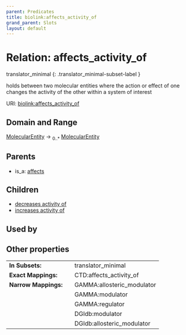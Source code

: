 ```yaml
---
parent: Predicates
title: biolink:affects_activity_of
grand_parent: Slots
layout: default
---
```


# Relation: affects_activity_of

translator_minimal
{: .translator_minimal-subset-label }


holds between two molecular entities where the action or effect of one changes the activity of the other within a system of interest

URI: [biolink:affects_activity_of](https://w3id.org/biolink/vocab/affects_activity_of)

## Domain and Range

[MolecularEntity](MolecularEntity.md) ->  <sub>0..*</sub> [MolecularEntity](MolecularEntity.md)

## Parents

 *  is_a: [affects](affects.md)

## Children

 *  [decreases activity of](decreases_activity_of.md)
 *  [increases activity of](increases_activity_of.md)

## Used by


## Other properties

|  |  |  |
| --- | --- | --- |
| **In Subsets:** | | translator_minimal |
| **Exact Mappings:** | | CTD:affects_activity_of |
| **Narrow Mappings:** | | GAMMA:allosteric_modulator |
|  | | GAMMA:modulator |
|  | | GAMMA:regulator |
|  | | DGIdb:modulator |
|  | | DGIdb:allosteric_modulator |

